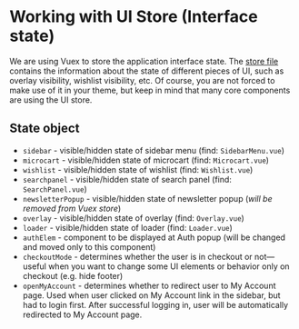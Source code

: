 # Working with UI Store (Interface state)

We are using Vuex to store the application interface state. The [store file](https://github.com/vuestorefront/vue-storefront/blob/master/core/store/index.ts) contains the information about the state of different pieces of UI, such as overlay visibility, wishlist visibility, etc. Of course, you are not forced to make use of it in your theme, but keep in mind that many core components are using the UI store.

## State object

- `sidebar` - visible/hidden state of sidebar menu (find: `SidebarMenu.vue`)
- `microcart` - visible/hidden state of microcart (find: `Microcart.vue`)
- `wishlist` - visible/hidden state of wishlist (find: `Wishlist.vue`)
- `searchpanel` - visible/hidden state of search panel (find: `SearchPanel.vue`)
- `newsletterPopup` - visible/hidden state of newsletter popup (_will be removed from Vuex store_)
- `overlay` - visible/hidden state of overlay (find: `Overlay.vue`)
- `loader` - visible/hidden state of loader (find: `Loader.vue`)
- `authElem` - component to be displayed at Auth popup (will be changed and moved only to this component)
- `checkoutMode` -  determines whether the user is in checkout or not—useful when you want to change some UI elements or behavior only on checkout (e.g. hide footer)
- `openMyAccount` - determines whether to redirect user to My Account page. Used when user clicked on My Account link in the sidebar, but had to login first. After successful logging in, user will be automatically redirected to My Account page.
